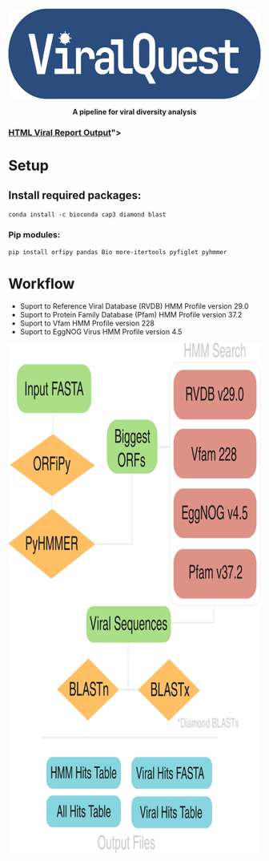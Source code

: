 <br>

<div align="center">

<img src="https://github.com/gabrielvpina/my_images/blob/main/viralquest.png" width="530" height="180">
  
  <p align="center">
    <strong>A pipeline for viral diversity analysis</strong>
  </p>
</div>


### [HTML Viral Report Output](https://indigo-silva-18.tiiny.site)">


# Setup
## Install required packages:
```
conda install -c bioconda cap3 diamond blast
```
### Pip modules:
```
pip install orfipy pandas Bio more-itertools pyfiglet pyhmmer
```
# Workflow
* Suport to Reference Viral Database (RVDB) HMM Profile version 29.0
* Suport to Protein Family Database (Pfam) HMM Profile version 37.2
* Suport to Vfam HMM Profile version 228
* Suport to EggNOG Virus HMM Profile version 4.5


<img src="https://github.com/gabrielvpina/my_images/blob/main/vq-scheme.png" width="851" height="1018">



